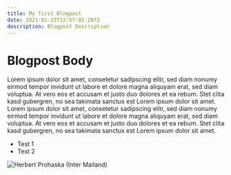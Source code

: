 ```yaml
---
title: My first Blogpost
date: 2021-01-23T12:57:02.297Z
description: Blogpost Description
---
```

# Blogpost Body

Lorem ipsum dolor sit amet, consetetur sadipscing elitr, sed diam nonumy eirmod tempor invidunt ut labore et dolore magna aliquyam erat, sed diam voluptua. At vero eos et accusam et justo duo dolores et ea rebum. Stet clita kasd gubergren, no sea takimata sanctus est Lorem ipsum dolor sit amet. Lorem ipsum dolor sit amet, consetetur sadipscing elitr, sed diam nonumy eirmod tempor invidunt ut labore et dolore magna aliquyam erat, sed diam voluptua. At vero eos et accusam et justo duo dolores et ea rebum. Stet clita kasd gubergren, no sea takimata sanctus est Lorem ipsum dolor sit amet.

* Test 1
* Test 2

![Herbert Prohaska (Inter Mailand)](/img/herbert_prohaska_inter.jpg "Herbert Prohaska")
